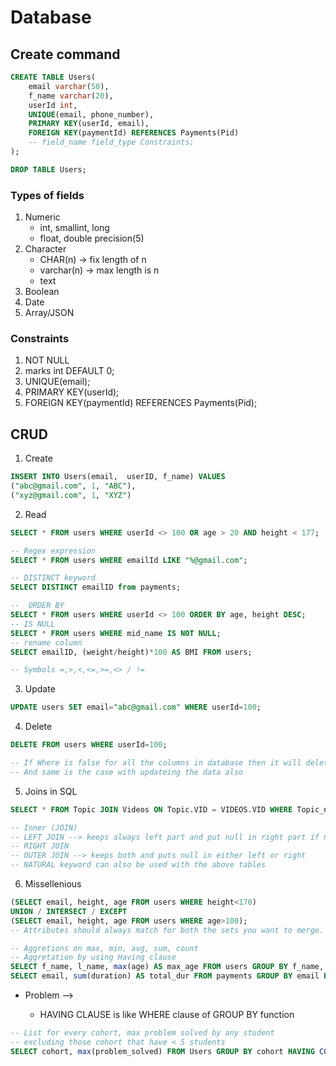 # Database

## Create command

```sql
CREATE TABLE Users(
    email varchar(50),
    f_name varchar(20),
    userId int,
    UNIQUE(email, phone_number),
    PRIMARY KEY(userId, email),
    FOREIGN KEY(paymentId) REFERENCES Payments(Pid)
    -- field_name field_type Constraints;
);

DROP TABLE Users;
```

### Types of fields

1. Numeric
    - int, smallint, long
    - float, double precision(5)
2. Character
    - CHAR(n) -> fix length of n
    - varchar(n) -> max length is n
    - text
3. Boolean
4. Date
5. Array/JSON

### Constraints

1. NOT NULL
2. marks int DEFAULT 0;
3. UNIQUE(email);
4. PRIMARY KEY(userId);
5. FOREIGN KEY(paymentId) REFERENCES Payments(Pid);

## CRUD

1. Create

```sql
INSERT INTO Users(email,  userID, f_name) VALUES
("abc@gmail.com", 1, "ABC"),
("xyz@gmail.com", 1, "XYZ")
```

2. Read

```sql
SELECT * FROM users WHERE userId <> 100 OR age > 20 AND height < 177;

-- Regex expression
SELECT * FROM users WHERE emailId LIKE "%@gmail.com";

-- DISTINCT keyword
SELECT DISTINCT emailID from payments;

--  ORDER BY
SELECT * FROM users WHERE userId <> 100 ORDER BY age, height DESC;
-- IS NULL
SELECT * FROM users WHERE mid_name IS NOT NULL;
-- rename column
SELECT emailID, (weight/height)*100 AS BMI FROM users;

-- Symbols =,>,<,<=,>=,<> / !=
```

3. Update

```sql
UPDATE users SET email="abc@gmail.com" WHERE userId=100;
```

4. Delete

```sql
DELETE FROM users WHERE userId=100;

-- If Where is false for all the columns in database then it will delete all the database.
-- And same is the case with updateing the data also
```

5. Joins in SQL

```sql
SELECT * FROM Topic JOIN Videos ON Topic.VID = VIDEOS.VID WHERE Topic_name="Arrays"

-- Inner (JOIN)
-- LEFT JOIN --> keeps always left part and put null in right part if not present
-- RIGHT JOIN
-- OUTER JOIN --> keeps both and puts null in either left or right
-- NATURAL keyword can also be used with the above tables
```

6. Missellenious

```sql
(SELECT email, height, age FROM users WHERE height<170)
UNION / INTERSECT / EXCEPT
(SELECT email, height, age FROM users WHERE age>100);
-- Attributes should always match for both the sets you want to merge.

-- Aggretions on max, min, avg, sum, count
-- Aggretation by using Having clause
SELECT f_name, l_name, max(age) AS max_age FROM users GROUP BY f_name, l_name;
SELECT email, sum(duration) AS total_dur FROM payments GROUP BY email HAVING max(y_o_p) >= 2020;
```

-   Problem -->

    -   HAVING CLAUSE is like WHERE clause of GROUP BY function

```sql
-- List for every cohort, max problem solved by any student
-- excluding those cohort that have < 5 students
SELECT cohort, max(problem_solved) FROM Users GROUP BY cohort HAVING COUNT(DISTINCT userID) > 5
```
